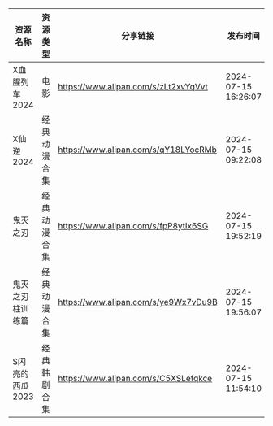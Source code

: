| 资源名称       | 资源类型   | 分享链接                                 | 发布时间                |
| ---------- | ------ | ------------------------------------ | ------------------- |
| X血腥列车2024  | 电影     | https://www.alipan.com/s/zLt2xvYqVvt | 2024-07-15 16:26:07 |
| X仙逆2024    | 经典动漫合集 | https://www.alipan.com/s/qY18LYocRMb | 2024-07-15 09:22:08 |
| 鬼灭之刃       | 经典动漫合集 | https://www.alipan.com/s/fpP8ytix6SG | 2024-07-15 19:52:19 |
| 鬼灭之刃柱训练篇   | 经典动漫合集 | https://www.alipan.com/s/ye9Wx7vDu9B | 2024-07-15 19:56:07 |
| S闪亮的西瓜2023 | 经典韩剧合集 | https://www.alipan.com/s/C5XSLefqkce | 2024-07-15 11:54:10 |
